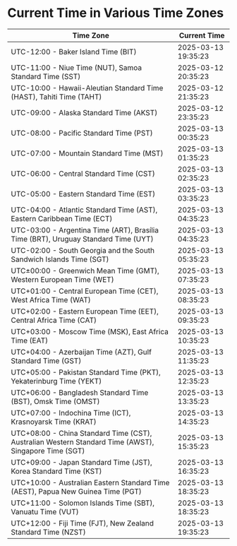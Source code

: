 # Current Time in Various Time Zones

| Time Zone | Current Time |
|-----------|--------------|
| UTC-12:00 - Baker Island Time (BIT) | 2025-03-13 19:35:23 |
| UTC-11:00 - Niue Time (NUT), Samoa Standard Time (SST) | 2025-03-12 20:35:23 |
| UTC-10:00 - Hawaii-Aleutian Standard Time (HAST), Tahiti Time (TAHT) | 2025-03-12 21:35:23 |
| UTC-09:00 - Alaska Standard Time (AKST) | 2025-03-12 23:35:23 |
| UTC-08:00 - Pacific Standard Time (PST) | 2025-03-13 00:35:23 |
| UTC-07:00 - Mountain Standard Time (MST) | 2025-03-13 01:35:23 |
| UTC-06:00 - Central Standard Time (CST) | 2025-03-13 02:35:23 |
| UTC-05:00 - Eastern Standard Time (EST) | 2025-03-13 03:35:23 |
| UTC-04:00 - Atlantic Standard Time (AST), Eastern Caribbean Time (ECT) | 2025-03-13 04:35:23 |
| UTC-03:00 - Argentina Time (ART), Brasília Time (BRT), Uruguay Standard Time (UYT) | 2025-03-13 04:35:23 |
| UTC-02:00 - South Georgia and the South Sandwich Islands Time (SGT) | 2025-03-13 05:35:23 |
| UTC±00:00 - Greenwich Mean Time (GMT), Western European Time (WET) | 2025-03-13 07:35:23 |
| UTC+01:00 - Central European Time (CET), West Africa Time (WAT) | 2025-03-13 08:35:23 |
| UTC+02:00 - Eastern European Time (EET), Central Africa Time (CAT) | 2025-03-13 09:35:23 |
| UTC+03:00 - Moscow Time (MSK), East Africa Time (EAT) | 2025-03-13 10:35:23 |
| UTC+04:00 - Azerbaijan Time (AZT), Gulf Standard Time (GST) | 2025-03-13 11:35:23 |
| UTC+05:00 - Pakistan Standard Time (PKT), Yekaterinburg Time (YEKT) | 2025-03-13 12:35:23 |
| UTC+06:00 - Bangladesh Standard Time (BST), Omsk Time (OMST) | 2025-03-13 13:35:23 |
| UTC+07:00 - Indochina Time (ICT), Krasnoyarsk Time (KRAT) | 2025-03-13 14:35:23 |
| UTC+08:00 - China Standard Time (CST), Australian Western Standard Time (AWST), Singapore Time (SGT) | 2025-03-13 15:35:23 |
| UTC+09:00 - Japan Standard Time (JST), Korea Standard Time (KST) | 2025-03-13 16:35:23 |
| UTC+10:00 - Australian Eastern Standard Time (AEST), Papua New Guinea Time (PGT) | 2025-03-13 18:35:23 |
| UTC+11:00 - Solomon Islands Time (SBT), Vanuatu Time (VUT) | 2025-03-13 18:35:23 |
| UTC+12:00 - Fiji Time (FJT), New Zealand Standard Time (NZST) | 2025-03-13 19:35:23 |
